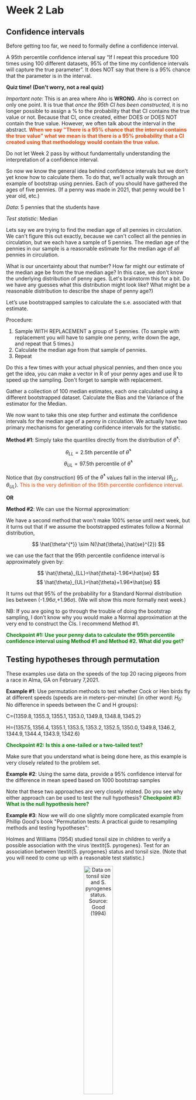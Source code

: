 Week 2 Lab
=============

Confidence intervals
-----------------------

Before getting too far, we need to formally define a confidence interval. 

A 95th percentile confidence interval say “If I repeat this procedure 100 times using 100 different datasets, 95% of the time my confidence intervals will capture the true parameter”. It does NOT say that there is a 95% chance that the parameter is in the interval.

**Quiz time! (Don't worry, not a real quiz)**

*Important note*: This is an area where Aho is **WRONG**. Aho is correct on only one point. It is true that *once the 95th CI has been constructed*, it is no longer possible to assign a $\%$ to the probability that that CI contains the true value or not. Because that CI, once created, either DOES or DOES NOT contain the true value. However, we often talk about the interval in the abstract. **<span style="color: orangered;">When we say "There is a 95$\%$ chance that the interval contains the true value" what we mean is that there is a 95$\%$ probability that a CI created using that methodology would contain the true value.</span>**

Do not let Week 2 pass by without fundamentally understanding the interpretation of a confidence interval. 

So now we know the general idea behind confidence intervals but we don't yet know how to calculate them. To do that, we'll actually walk through an example of bootstrap using pennies. Each of you should have gathered the ages of five pennies. (If a penny was made in 2021, that penny would be 1 year old, etc.)

*Data*: 5 pennies that the students have

*Test statistic*: Median

Lets say we are trying to find the median age of all pennies in circulation. We can't figure this out exactly, because we can't collect all the pennies in circulation, but we each have a sample of 5 pennies. The median age of the pennies in our sample is a reasonable estimate for the median age of all pennies in circulation. 

What is our uncertainty about that number? How far might our estimate of the median age be from the true median age? In this case, we don't know the underlying distribution of penny ages. (Let's brainstorm this for a bit. Do we have any guesses what this distribution might look like? What might be a reasonable distribution to describe the shape of penny age?) 

Let’s use bootstrapped samples to calculate the s.e. associated with that estimate.

Procedure: 
1. Sample WITH REPLACEMENT a group of 5 pennies. (To sample with replacement you will have to sample one penny, write down the age, and repeat that 5 times.)
2. Calculate the median age from that sample of pennies.
3. Repeat

Do this a few times with your actual physical pennies, and then once you get the idea, you can make a vector in R of your penny ages and use R to speed up the sampling. Don't forget to sample with replacement.

Gather a collection of 100 median estimates, each one calculated using a different bootstrapped dataset. Calculate the Bias and the Variance of the estimator for the Median.

We now want to take this one step further and estimate the confidence intervals for the median age of a penny in circulation. We actually have two primary mechanisms for generating confidence intervals for the statistic.

**Method #1**: Simply take the quantiles directly from the distribution of $\hat{\theta}^{*}$:

$$
\theta_{LL} = \mbox{2.5th percentile of } \hat{\theta}^{*}
$$
$$
\theta_{UL} = \mbox{97.5th percentile of } \hat{\theta}^{*}
$$

Notice that (by construction) 95$%$ of the $\hat{\theta}^{*}$ values fall in the interval $(\theta_{LL},\theta_{UL})$. <span style="color: orangered;">This is the very definition of the 95th percentile confidence interval.</span>

**OR** 

**Method #2**: We can use the Normal approximation:

We have a second method that won't make 100\% sense until next week, but it turns out that if we assume the bootstrapped estimates follow a Normal distribution, 

$$
\hat{\theta^{*}} \sim N(\hat{\theta},\hat{se}^{2})
$$

we can use the fact that the 95th percentile confidence interval is approximately given by:

$$
\hat{\theta}_{LL}=\hat{\theta}-1.96*\hat{se}
$$
$$
\hat{\theta}_{UL}=\hat{\theta}+1.96*\hat{se}
$$

It turns out that 95$\%$ of the probability for a Standard Normal distribution lies between (-1.96$\sigma$,+1.96$\sigma$). (We will show this more formally next week.) 

NB: If you are going to go through the trouble of doing the bootstrap sampling, I don’t know why you would make a Normal approximation at the very end to construct the CIs. I recommend Method #1.

**<span style="color: green;">Checkpoint #1: Use your penny data to calculate the 95th percentile confidence interval using Method #1 and Method #2. What did you get?</span>**

Testing hypotheses through permutation
------------------------------------

These examples use data on the speeds of the top 20 racing pigeons from a race in Alma, GA on February 7,2021. 

**Example #1**: Use permutation methods to test whether Cock or Hen birds fly at different speeds (speeds are in meters-per-minute) (in other word: $H_{0}$: No difference in speeds between the C and H groups):

C=$\{1359.8,1355.3,1355.1,1353.0,1349.8,1348.8,1345.2\}$

H=$\{1357.5,1356.4,1355.1,1353.5,1353.2,1352.5,1350.0,1349.8,1346.2,1344.9,1344.4,1343.9,1342.6\}$

**<span style="color: green;">Checkpoint #2: Is this a one-tailed or a two-tailed test?</span>**

Make sure that you understand what is being done here, as this example is very closely related to the problem set.


**Example #2**: Using the same data, provide a 95% confidence interval for the difference in mean speed based on 1000 bootstrap samples

Note that these two approaches are very closely related. Do you see why either approach can be used to test the null hypothesis? **<span style="color: green;">Checkpoint #3: What is the null hypothesis here?</span>**

**Example #3**: Now we will do one slightly more complicated example from Phillip Good's book "Permutation tests: A practical guide to resampling methods and testing hypotheses":

Holmes and Williams (1954) studied tonsil size in children to verify a possible association with the virus \textit{S. pyrogenes}. Test for an association between \textit{S. pyrogenes} status and tonsil size. (Note that you will need to come up with a reasonable test statistic.)

<div class="figure" style="text-align: center">
<img src="Table2categories.png" alt="Data on tonsil size and S. pyrogenes status. Source: Good (1994)" width="40%" />
<p class="caption">(\#fig:unnamed-chunk-1)Data on tonsil size and S. pyrogenes status. Source: Good (1994)</p>
</div>

Now lets consider the full dataset, where tonsil size is divided into three categories. How would we do the test now? **<span style="color: green;">Checkpoint #4: What is the new test statistic? (There are many options.)</span>** What 'labels' do you permute?

<div class="figure" style="text-align: center">
<img src="Table3categories.png" alt="Fill dataset on tonsil size and S. pyrogenes status. Source: Good (1994)" width="50%" />
<p class="caption">(\#fig:unnamed-chunk-2)Fill dataset on tonsil size and S. pyrogenes status. Source: Good (1994)</p>
</div>

Basics of bootstrap and jackknife
------------------------------------

To get started with bootstrap and jackknife techniques, we start by working through a very simple example. First we simulate some data


```r
x<-seq(0,9,by=1)
```

This will constutute our "data". Let's print the result of sampling with replacement to get a sense for it...


```r
table(sample(x,size=length(x),replace=T))
```

```
## 
## 0 1 2 3 4 5 8 9 
## 1 1 1 1 3 1 1 1
```

Now we will write a little script to take bootstrap samples and calculate the means of each of these bootstrap samples


```r
xmeans<-vector(length=1000)
for (i in 1:1000)
  {
  xmeans[i]<-mean(sample(x,replace=T))
  }
```

The actual number of bootstrapped samples is arbitrary *at this point* but there are ways of characterizing the precision of the bootstrap (jackknife-after-bootstrap) which might inform the number of bootstrap samples needed. *In practice*, people tend to pick some arbitrary but large number of bootstrap samples because computers are so fast that it is often easy to draw far more samples than are actually needed. When calculation of the statistic is slow (as might be the case if you are using the samples to construct a phylogeny, for example), then you would need to be more concerned with the number of bootstrap samples. 

First, lets just look at a histogram of the bootstrapped means and plot the actual sample mean on the histogram for comparison



```r
hist(xmeans,breaks=30,col="pink")
abline(v=mean(x),lwd=2)
```

<img src="Week-2-lab_files/figure-html/unnamed-chunk-6-1.png" width="672" />

Calculating bias and standard error
-----------------------------------

From these we can calculate the bias and standard deviation for the mean (which is the "statistic"):

$$
\widehat{Bias_{boot}} = \left(\frac{1}{k}\sum^{k}_{i=1}\theta^{*}_{i}\right)-\hat{\theta}
$$


```r
bias.boot<-mean(xmeans)-mean(x)
bias.boot
```

```
## [1] -0.0314
```

```r
hist(xmeans,breaks=30,col="pink")
abline(v=mean(x),lwd=5,col="black")
abline(v=mean(xmeans),lwd=2,col="yellow")
```

<img src="Week-2-lab_files/figure-html/unnamed-chunk-7-1.png" width="672" />

$$
\widehat{s.e._{boot}} = \sqrt{\frac{1}{k-1}\sum^{k}_{i=1}(\theta^{*}_{i}-\bar{\theta^{*}})^{2}}
$$


```r
se.boot<-sd(xmeans)
```

We can find the confidence intervals in two ways:

Method #1: Assume the bootstrap statistics are normally distributed


```r
LL.boot<-mean(xmeans)-1.96*se.boot #where did 1.96 come from?
UL.boot<-mean(xmeans)+1.96*se.boot
LL.boot
```

```
## [1] 2.660374
```

```r
UL.boot
```

```
## [1] 6.276826
```

Method #2: Simply take the quantiles of the bootstrap statistics


```r
quantile(xmeans,c(0.025,0.975))
```

```
##   2.5%  97.5% 
## 2.7000 6.3025
```

Let's compare this to what we would have gotten if we had used normal distribution theory. First we have to calculate the standard error:


```r
se.normal<-sqrt(var(x)/length(x))
LL.normal<-mean(x)-qt(0.975,length(x)-1)*se.normal
UL.normal<-mean(x)+qt(0.975,length(x)-1)*se.normal
LL.normal
```

```
## [1] 2.334149
```

```r
UL.normal
```

```
## [1] 6.665851
```

In this case, the confidence intervals we got from the normal distribution theory are too wide.

**<span style="color: green;">Checkpoint #6: Does it make sense why the normal distribution theory intervals are too wide?</span>** Because the original were were uniformly distributed, the data has higher variance than would be expected and therefore the standard error is higher than would be expected.

There are two packages that provide functions for bootstrapping, 'boot' and 'boostrap'. We will start by using the 'bootstrap' package, which was originally designed for Efron and Tibshirani's monograph on the bootstrap. 

To test the main functionality of the 'bootstrap' package, we will use the data we already have. The 'bootstrap' function requires the input of a user-defined function to calculate the statistic of interest. Here I will write a function that calculates the mean of the input values.


```r
library(bootstrap)
theta<-function(x)
  {
    mean(x)
  }
results<-bootstrap(x=x,nboot=1000,theta=theta)
results
```

```
## $thetastar
##    [1] 3.9 3.9 4.3 4.1 2.8 5.8 4.1 3.5 5.1 4.1 5.2 4.6 3.5 3.6 5.5 4.7 3.1 4.9
##   [19] 4.7 3.8 3.7 3.9 3.1 5.3 4.3 3.7 3.7 3.9 4.2 4.6 5.5 4.1 2.5 5.4 4.9 6.3
##   [37] 3.4 4.5 3.8 4.0 4.6 5.0 4.1 3.1 3.1 3.5 4.6 3.5 4.9 3.6 4.2 3.3 5.3 6.0
##   [55] 4.7 5.8 4.9 4.3 4.7 4.0 3.7 3.1 3.8 4.5 4.3 5.1 5.1 5.8 2.6 4.5 4.4 5.5
##   [73] 4.0 5.0 5.0 4.8 5.7 5.2 3.9 3.1 6.1 4.8 5.4 4.5 4.2 2.7 4.0 6.0 5.4 4.7
##   [91] 4.2 4.2 7.6 4.2 3.3 3.8 5.6 4.4 5.1 3.7 3.4 5.3 2.6 5.8 4.4 2.9 4.7 5.2
##  [109] 4.7 4.0 3.1 4.7 2.6 4.2 4.1 4.6 4.5 4.1 4.3 5.6 4.3 3.9 4.1 4.6 5.5 4.2
##  [127] 4.2 5.3 5.4 4.0 5.5 6.3 3.9 3.8 5.1 2.7 4.1 5.3 4.5 3.5 4.9 3.3 5.2 4.7
##  [145] 3.9 4.0 6.2 2.7 4.1 4.3 2.9 6.6 4.0 3.7 3.9 5.4 4.5 5.4 5.1 4.5 4.2 4.7
##  [163] 3.3 5.0 3.7 5.1 6.1 5.2 4.9 6.3 4.9 4.2 4.6 4.1 3.5 5.7 3.7 3.7 7.0 4.8
##  [181] 6.1 5.2 2.0 4.4 4.1 4.6 3.1 5.6 5.5 4.8 4.2 3.1 2.5 4.7 4.5 3.2 4.5 3.6
##  [199] 4.3 3.9 3.7 4.4 5.1 4.0 4.9 4.6 4.3 3.5 4.8 4.2 3.4 3.6 5.4 4.7 4.2 4.0
##  [217] 4.7 7.0 3.1 5.4 4.0 4.6 5.4 4.4 5.2 4.0 5.0 5.5 5.0 3.5 5.4 3.9 1.8 5.3
##  [235] 4.3 4.4 5.2 4.8 5.5 5.8 4.2 4.2 4.6 7.6 4.9 5.9 4.3 5.3 5.4 5.8 3.2 6.1
##  [253] 4.3 3.2 3.6 4.3 4.6 4.0 5.0 5.8 5.1 3.8 4.9 5.4 3.6 3.4 2.5 5.1 4.2 4.6
##  [271] 5.1 4.5 3.8 2.7 4.2 4.8 4.3 3.0 2.1 3.4 4.9 3.7 4.8 3.2 4.1 4.9 3.9 4.3
##  [289] 5.3 5.5 4.9 4.8 6.0 4.7 3.4 6.6 4.9 4.3 5.0 4.0 4.1 5.5 5.0 5.3 3.9 5.0
##  [307] 3.0 3.6 4.7 4.9 3.3 2.9 2.9 4.6 4.2 4.2 6.1 6.1 4.0 5.1 4.3 5.5 4.4 5.7
##  [325] 4.4 5.1 4.7 4.7 2.8 3.3 4.3 3.3 4.2 3.8 5.3 5.5 2.9 3.1 4.2 3.5 4.3 5.2
##  [343] 2.7 2.0 5.5 3.7 4.6 5.3 4.8 3.2 4.8 5.0 3.5 5.2 4.0 5.2 4.5 3.9 3.8 4.5
##  [361] 4.6 3.3 5.6 4.2 4.2 4.6 3.2 2.9 4.9 6.4 4.6 5.3 5.1 4.8 3.6 2.8 5.2 5.0
##  [379] 6.2 2.8 7.1 4.2 3.7 4.7 3.8 4.2 5.1 6.2 3.3 4.7 4.5 4.9 4.2 3.8 5.6 5.7
##  [397] 3.2 3.6 3.6 4.4 3.8 4.6 3.3 3.2 4.9 4.8 5.6 3.7 4.6 5.9 3.7 4.5 3.9 3.2
##  [415] 3.8 5.5 5.5 3.7 4.0 4.0 3.8 4.7 3.9 4.4 2.9 4.2 5.1 4.1 3.4 4.9 4.5 5.3
##  [433] 3.7 5.7 3.9 4.2 4.3 3.3 4.6 3.7 4.0 3.9 4.3 4.3 5.9 3.8 4.8 5.2 3.7 3.9
##  [451] 3.0 5.0 4.0 4.3 6.0 4.6 4.4 3.8 3.9 5.6 3.5 4.8 5.0 3.9 6.4 2.2 2.8 4.4
##  [469] 3.1 3.3 5.0 5.5 4.2 2.6 3.5 3.1 5.7 4.6 3.8 6.2 4.3 3.4 4.6 4.4 3.3 4.9
##  [487] 3.6 4.6 2.9 5.1 4.8 3.2 5.2 2.9 4.2 3.6 4.7 4.4 3.7 4.8 4.1 6.5 3.9 5.6
##  [505] 3.6 4.1 4.8 5.2 6.4 4.8 4.8 5.5 3.5 4.7 4.5 4.5 4.9 3.0 3.5 4.2 4.0 5.1
##  [523] 4.5 3.9 4.5 4.8 5.9 2.5 4.8 4.2 5.9 6.1 4.0 5.9 5.0 5.0 4.1 4.9 5.8 5.7
##  [541] 4.7 4.3 5.5 5.0 6.2 4.2 6.9 4.0 4.9 6.0 4.5 3.0 4.4 4.8 4.4 4.2 4.0 4.6
##  [559] 5.0 5.1 5.6 4.4 3.3 4.0 3.6 5.9 6.4 5.7 4.0 5.7 4.8 4.8 4.9 3.9 4.0 4.9
##  [577] 2.4 3.8 4.6 5.5 4.8 5.0 5.0 2.9 3.8 3.6 4.1 5.5 3.3 5.7 4.0 4.9 4.1 5.0
##  [595] 3.4 4.6 4.5 3.4 3.7 4.0 5.6 5.2 4.4 4.7 4.2 4.5 4.8 4.8 3.9 3.2 6.1 4.6
##  [613] 3.9 5.8 4.9 5.2 3.9 3.1 3.8 5.8 4.8 3.8 5.5 5.7 5.2 4.6 4.9 4.3 4.6 5.3
##  [631] 2.9 4.0 5.0 3.9 3.6 5.1 4.4 4.8 4.1 4.1 5.4 3.6 3.4 2.9 5.5 5.3 3.9 2.6
##  [649] 6.0 6.2 3.0 4.6 4.1 5.6 3.4 3.8 4.3 3.8 4.4 4.8 5.2 4.6 3.3 5.2 5.5 4.8
##  [667] 4.4 4.1 5.3 5.7 5.5 4.1 4.3 4.3 4.7 3.8 4.5 4.0 4.0 4.3 3.5 3.2 3.2 6.0
##  [685] 5.3 4.6 4.1 5.2 6.1 5.1 5.2 4.5 4.2 4.2 3.6 3.2 4.0 3.1 3.3 4.3 4.3 5.6
##  [703] 5.9 5.0 4.2 4.3 5.4 4.7 3.8 5.2 3.8 6.4 3.0 4.3 3.7 4.7 7.3 3.8 3.9 4.7
##  [721] 4.4 5.2 5.3 5.4 3.8 4.0 3.1 4.5 3.4 4.0 3.2 3.6 3.7 4.7 4.4 4.9 2.8 5.0
##  [739] 4.8 4.6 3.7 5.3 4.9 3.3 5.4 4.7 5.3 4.5 4.0 5.7 3.5 5.1 6.7 4.1 4.9 4.2
##  [757] 4.0 5.1 3.9 5.7 4.2 5.4 4.2 4.8 3.2 6.5 3.3 5.4 3.4 4.5 4.4 3.8 4.1 3.1
##  [775] 4.5 3.3 3.3 5.0 5.1 4.8 4.3 4.8 5.2 5.2 4.6 4.2 4.4 4.8 5.3 3.1 6.8 4.9
##  [793] 4.6 3.5 4.4 5.9 4.5 4.8 4.8 3.4 4.4 4.3 5.1 5.7 6.1 4.2 2.7 3.3 3.9 4.6
##  [811] 4.0 3.9 3.0 5.4 5.8 3.6 5.2 4.4 5.1 5.3 5.2 4.7 4.4 4.2 4.7 4.3 5.0 3.5
##  [829] 3.6 2.7 5.0 5.4 5.3 3.3 4.8 3.6 6.2 4.5 3.9 4.4 3.9 3.2 3.8 3.0 6.4 5.1
##  [847] 4.0 3.4 5.5 5.8 4.4 4.2 4.7 3.7 4.3 4.3 4.3 4.5 3.7 6.6 4.9 2.8 3.5 5.9
##  [865] 5.2 4.4 3.4 3.9 4.0 3.9 2.3 4.1 5.3 3.1 4.9 3.8 4.7 5.6 4.3 5.4 4.2 3.8
##  [883] 4.2 4.5 4.1 4.8 4.3 5.7 3.4 4.8 4.1 3.9 5.9 4.3 6.0 4.1 1.5 3.3 5.1 4.4
##  [901] 4.9 4.7 4.5 4.5 4.1 3.7 4.7 5.0 5.6 3.2 4.2 5.0 4.5 3.8 3.2 3.8 3.8 6.7
##  [919] 5.6 3.7 4.6 4.2 3.5 3.6 5.6 5.7 3.4 4.2 4.4 5.2 4.8 5.5 4.2 4.3 3.9 4.4
##  [937] 2.9 4.5 5.3 2.2 4.7 3.9 4.0 4.7 5.2 6.0 5.4 4.3 5.2 5.3 4.3 4.5 3.9 3.9
##  [955] 4.7 4.9 2.6 2.9 4.0 4.8 6.4 6.1 5.6 6.0 3.9 4.3 4.2 5.3 4.4 5.1 4.9 4.1
##  [973] 5.2 4.7 5.5 3.0 5.0 3.7 4.1 6.5 4.5 5.4 4.0 5.6 5.6 4.0 3.2 4.6 5.1 3.2
##  [991] 4.6 4.2 4.1 4.2 4.0 6.5 5.2 3.2 3.1 2.7
## 
## $func.thetastar
## NULL
## 
## $jack.boot.val
## NULL
## 
## $jack.boot.se
## NULL
## 
## $call
## bootstrap(x = x, nboot = 1000, theta = theta)
```

```r
quantile(results$thetastar,c(0.025,0.975))
```

```
##  2.5% 97.5% 
##   2.7   6.3
```

Notice that we get exactly what we got last time. This illustrates an important point, which is that the bootstrap functions are often no easier to use than something you could write yourself.

You can also define a function of the bootstrapped statistics (we have been calling this theta) to pull out immediately any summary statistics you are interested in from the bootstrapped thetas.

Here I will write a function that calculates the bias of my estimate of the mean (which is 4.5 [i.e. the mean of the number 0,1,2,3,4,5,6,7,8,9])


```r
bias<-function(x)
  {
  mean(x)-4.5
  }
results<-bootstrap(x=x,nboot=1000,theta=theta,func=bias)
results
```

```
## $thetastar
##    [1] 3.6 4.8 3.9 3.9 3.2 5.5 4.9 4.2 3.3 3.5 5.4 4.0 5.0 4.7 3.9 4.9 4.5 6.7
##   [19] 5.6 3.2 5.8 6.5 3.4 5.4 4.9 4.5 4.6 4.3 5.7 2.8 3.4 4.5 5.4 4.0 4.5 4.9
##   [37] 3.1 3.6 5.1 3.2 4.2 4.1 5.0 4.0 3.9 5.2 4.2 4.3 3.9 4.4 4.2 6.4 3.4 5.3
##   [55] 4.6 3.1 3.4 4.8 5.3 4.0 3.5 4.6 4.7 5.7 4.5 4.4 2.7 5.0 4.7 4.9 5.2 4.6
##   [73] 5.7 4.0 5.0 3.6 5.8 3.9 4.9 5.9 6.2 4.8 4.7 5.1 5.1 5.7 4.3 4.0 5.2 3.9
##   [91] 6.2 5.1 3.8 3.2 3.5 4.3 4.7 6.5 3.6 3.9 4.8 4.3 4.4 5.9 4.1 5.2 4.5 4.7
##  [109] 3.9 3.2 4.8 5.4 3.6 5.1 4.1 3.3 3.7 5.8 4.5 4.4 5.9 4.6 4.2 4.1 3.1 5.0
##  [127] 4.4 3.5 5.4 3.7 4.5 3.9 4.7 6.2 4.5 4.3 5.4 4.6 3.9 4.6 3.6 2.6 5.5 5.6
##  [145] 5.3 3.6 4.2 6.6 4.1 5.0 4.2 3.4 2.3 3.9 3.9 4.0 4.2 4.0 5.4 5.0 2.9 4.5
##  [163] 3.5 5.9 3.7 5.5 5.1 5.5 5.9 4.5 4.6 5.1 5.0 4.2 5.0 4.3 4.1 4.4 5.4 5.6
##  [181] 5.9 4.8 6.4 4.8 6.7 4.2 3.9 6.2 5.1 4.4 3.6 3.4 3.1 3.9 4.4 5.2 5.4 3.8
##  [199] 5.7 3.8 5.1 4.8 3.9 3.5 3.5 4.5 4.3 4.8 5.8 3.4 3.9 3.2 5.8 2.5 5.3 4.4
##  [217] 4.8 5.5 5.2 4.6 4.9 4.7 4.5 4.5 4.5 5.6 3.9 5.5 3.0 3.3 4.1 4.6 6.2 4.8
##  [235] 4.5 5.1 4.8 3.7 3.7 3.7 4.3 4.7 4.5 4.0 3.6 5.1 4.7 6.5 3.4 3.6 4.3 3.5
##  [253] 5.2 2.7 4.2 4.7 5.9 3.9 5.6 5.2 3.8 3.9 3.5 4.7 4.2 4.4 4.7 4.7 3.0 5.5
##  [271] 4.7 3.6 3.7 6.4 6.1 3.4 3.4 3.0 4.0 3.8 3.3 4.4 4.2 4.3 5.7 4.7 4.6 4.0
##  [289] 5.3 5.4 4.6 4.7 5.9 5.4 4.4 4.1 3.6 4.7 3.0 4.8 4.1 3.3 7.3 5.1 3.4 4.8
##  [307] 5.1 3.6 2.8 4.2 3.8 3.7 5.4 4.0 4.9 5.3 3.4 3.9 4.4 3.7 4.3 5.2 4.8 4.6
##  [325] 4.7 4.9 3.9 4.5 5.7 3.9 3.6 4.6 5.6 5.1 4.9 3.6 3.8 4.2 6.3 4.2 5.9 5.3
##  [343] 4.3 3.6 2.9 3.7 3.2 5.2 4.3 4.8 5.0 4.2 5.1 4.0 4.9 5.2 5.4 4.2 3.3 4.1
##  [361] 3.9 5.1 5.6 6.1 3.3 4.2 5.5 4.8 4.8 4.5 5.1 4.2 4.3 3.7 3.7 5.6 4.6 5.4
##  [379] 5.5 4.9 4.3 3.9 3.2 5.2 5.1 3.8 6.0 5.1 4.9 4.9 3.5 4.9 4.5 2.2 4.7 3.2
##  [397] 4.2 5.3 5.1 5.0 3.6 4.2 4.4 5.4 5.7 4.5 5.6 4.5 4.4 4.6 6.4 6.0 4.0 5.1
##  [415] 4.9 4.1 4.5 4.5 4.9 4.3 4.4 5.8 3.4 2.5 4.6 4.5 6.5 4.4 5.1 3.3 4.3 4.6
##  [433] 4.5 4.4 5.9 4.4 3.6 3.0 4.4 5.2 3.6 4.4 3.6 5.5 2.1 3.2 3.4 3.4 5.2 5.2
##  [451] 3.9 4.8 3.3 5.7 4.5 4.1 5.6 3.6 4.7 4.5 4.2 3.5 5.1 5.0 3.8 5.5 4.6 5.8
##  [469] 5.9 4.1 4.4 5.1 4.8 4.1 4.4 4.4 3.7 3.5 5.0 3.5 4.9 5.7 4.4 3.8 3.8 4.9
##  [487] 4.6 3.8 4.2 6.0 2.6 4.6 4.6 5.6 4.3 3.1 3.3 4.6 2.6 4.7 3.6 3.0 3.6 4.5
##  [505] 3.8 2.9 4.8 3.9 5.9 4.9 4.2 4.9 3.9 5.6 4.5 3.6 4.2 3.6 4.6 2.7 5.5 3.9
##  [523] 4.7 4.3 2.9 2.8 5.0 5.7 4.1 5.1 3.9 3.4 5.1 4.3 3.8 3.6 3.6 5.6 6.1 2.8
##  [541] 6.2 4.9 5.9 4.6 3.1 5.8 4.4 3.7 5.1 3.6 4.9 3.4 2.2 6.0 5.6 5.9 5.6 5.0
##  [559] 4.5 4.2 5.1 5.6 4.9 4.9 5.1 3.3 3.2 3.2 4.2 5.2 3.5 4.5 5.3 5.6 3.1 3.3
##  [577] 5.4 5.9 5.2 5.6 4.8 5.4 4.7 5.7 6.2 4.3 4.9 5.0 4.5 4.7 4.4 3.3 4.4 3.8
##  [595] 5.0 5.4 5.4 4.9 4.3 3.5 5.2 3.7 4.8 5.0 4.0 4.1 5.1 4.2 4.8 3.8 4.2 3.5
##  [613] 3.8 4.5 4.0 4.6 6.9 4.7 3.3 3.9 5.3 3.6 5.4 3.8 3.7 3.8 3.1 4.7 4.9 5.6
##  [631] 2.6 5.4 3.8 5.3 4.9 4.7 5.2 5.9 6.4 4.3 4.3 2.2 4.5 4.9 4.7 5.7 3.9 5.0
##  [649] 4.8 6.0 4.8 5.3 4.3 3.4 4.4 3.1 4.6 2.4 4.9 5.2 4.6 5.9 3.7 4.6 3.7 3.6
##  [667] 3.9 5.1 2.4 4.9 4.2 4.6 6.8 4.0 4.5 3.4 4.8 4.3 6.1 2.9 5.0 4.1 4.1 4.6
##  [685] 4.8 4.6 2.6 4.0 5.0 4.3 4.6 4.1 6.0 4.1 5.5 3.6 5.2 4.1 4.1 4.2 2.8 3.5
##  [703] 4.2 4.4 2.9 4.4 5.1 4.7 5.0 4.6 3.7 4.2 3.4 4.1 3.2 5.0 3.7 4.5 3.9 5.5
##  [721] 5.0 4.4 4.5 3.0 4.0 5.2 3.8 3.2 3.8 4.2 3.7 2.7 4.1 4.9 4.8 3.8 5.3 5.5
##  [739] 4.9 5.1 3.7 5.0 3.2 4.4 4.2 3.4 4.4 5.9 3.6 5.0 5.0 4.4 4.4 4.3 5.1 4.8
##  [757] 4.9 5.2 5.0 4.0 5.1 4.4 4.5 2.7 5.9 3.9 4.7 5.1 4.2 5.1 4.7 4.2 4.1 4.4
##  [775] 4.8 4.4 5.0 4.2 5.1 3.9 5.2 6.1 3.8 4.2 5.7 4.8 3.1 6.3 3.0 4.8 5.4 5.0
##  [793] 5.3 5.2 4.6 4.0 3.3 5.0 4.2 5.6 5.6 4.5 3.0 5.2 4.7 4.8 3.1 4.4 4.4 6.0
##  [811] 5.5 4.5 4.3 3.7 4.1 4.9 4.8 5.3 4.8 4.6 4.5 4.4 2.3 4.2 4.5 5.8 6.7 3.9
##  [829] 5.0 5.3 5.1 5.8 5.0 5.1 6.2 6.3 5.0 5.6 4.4 4.5 3.7 3.4 3.5 6.5 4.6 5.1
##  [847] 5.3 4.8 4.3 5.2 5.8 3.1 5.0 6.6 4.4 4.9 5.2 2.9 6.1 4.8 4.1 5.0 3.5 4.8
##  [865] 4.4 3.1 3.7 3.8 3.5 4.7 5.5 6.0 4.4 4.3 4.3 4.9 4.7 4.9 4.0 4.3 5.0 3.5
##  [883] 5.1 4.1 3.7 4.7 2.7 3.6 3.9 3.7 5.6 4.2 4.6 5.3 5.3 5.0 5.8 4.4 4.7 5.5
##  [901] 5.2 4.4 4.2 5.5 5.0 5.2 5.2 5.1 3.9 4.6 5.9 5.3 5.2 6.1 2.6 5.2 4.4 5.0
##  [919] 5.0 4.0 4.5 4.1 4.9 3.4 2.1 3.9 5.1 4.9 4.2 4.9 3.9 5.2 4.3 6.4 4.0 4.2
##  [937] 4.9 5.2 5.0 4.6 4.7 4.3 4.8 3.2 5.3 4.2 5.4 4.2 4.3 5.4 3.9 4.1 4.2 3.4
##  [955] 4.3 6.2 5.0 5.8 6.0 4.0 5.3 4.3 4.7 3.5 5.4 4.5 6.2 4.9 3.3 4.0 3.9 4.9
##  [973] 4.8 3.3 4.5 4.9 4.7 2.7 3.4 2.1 4.1 5.3 3.5 3.9 3.9 3.6 1.9 3.2 4.3 4.6
##  [991] 4.9 4.3 3.9 5.6 3.8 6.3 4.7 5.7 4.9 6.1
## 
## $func.thetastar
## [1] 0.0067
## 
## $jack.boot.val
##  [1]  0.48534483  0.32922636  0.23501484  0.12005208  0.06184971 -0.03854447
##  [7] -0.09093750 -0.28225352 -0.39371429 -0.43738872
## 
## $jack.boot.se
## [1] 0.8762613
## 
## $call
## bootstrap(x = x, nboot = 1000, theta = theta, func = bias)
```

Compare this to 'bias.boot' (our result from above). Why might it not be the same? Try running the same section of code several times. See how the value of the bias ($func.thetastar) jumps around? We should not be surprised by this because we can look at the jackknife-after-bootstrap estimate of the standard error of the function (in this case, that function is the bias) and we can see that it is not so small that we wouldn't expect some variation in these values.

Remember, everything we have discussed today are estimates. The statistic as applied to your data will change with new data, as will the standard error, the confidence intervals - everything! All of these values have sampling distributions and are subject to change if you repeated the procedure with new data.

Note that we can calculate any function of $\theta^{*}$. A simple example would be the 72nd percentile:


```r
perc72<-function(x)
  {
  quantile(x,probs=c(0.72))
  }
results<-bootstrap(x=x,nboot=1000,theta=theta,func=perc72)
results
```

```
## $thetastar
##    [1] 4.1 4.7 4.1 3.8 2.6 4.9 5.8 5.2 4.5 4.4 4.1 4.7 3.8 3.5 5.8 3.6 3.2 5.5
##   [19] 4.6 4.8 5.5 6.4 5.2 3.9 4.5 3.2 6.0 5.1 3.7 5.5 5.7 4.0 3.9 4.6 4.1 3.4
##   [37] 6.4 4.6 3.3 2.8 2.3 4.8 5.1 3.1 3.8 3.7 4.2 5.0 4.3 3.5 4.6 2.9 3.6 4.6
##   [55] 2.8 4.3 3.7 4.9 5.6 4.8 3.9 4.4 4.1 4.2 5.9 3.6 5.3 4.3 4.2 5.0 5.1 5.3
##   [73] 3.7 4.6 4.2 6.4 5.2 5.4 4.4 4.0 4.6 4.5 6.3 4.3 4.3 5.1 4.1 5.2 5.2 5.0
##   [91] 5.4 5.4 4.1 4.8 1.9 4.0 4.4 3.7 6.6 2.2 3.8 4.7 3.8 6.4 6.8 5.3 2.8 3.3
##  [109] 3.4 3.0 4.6 3.4 4.9 3.7 3.2 4.2 3.7 4.0 2.9 5.1 3.8 4.0 3.0 4.3 6.0 5.3
##  [127] 4.0 4.4 6.4 2.8 4.7 5.6 4.4 5.8 3.3 5.9 4.4 3.8 5.2 3.3 3.8 3.9 3.5 4.3
##  [145] 5.3 4.6 3.5 2.9 4.7 5.8 3.5 5.0 4.8 3.6 5.0 4.3 5.2 6.2 5.4 4.8 4.6 5.1
##  [163] 3.8 4.2 3.4 5.0 5.0 3.7 6.6 3.2 4.0 4.7 2.8 5.3 3.1 3.7 3.1 4.5 6.0 3.7
##  [181] 4.9 4.3 5.2 3.3 4.6 5.0 4.9 4.9 4.0 4.8 4.5 4.1 4.2 4.2 4.2 2.8 5.4 3.8
##  [199] 3.8 3.6 4.5 5.1 3.5 4.3 4.0 3.6 6.2 4.7 5.0 5.1 5.3 3.6 2.8 5.1 5.0 3.0
##  [217] 5.9 2.9 3.9 5.4 2.3 4.7 4.6 4.5 4.1 4.0 4.4 4.5 3.6 4.3 4.9 3.9 4.2 5.4
##  [235] 5.4 3.9 5.7 3.2 5.1 5.8 4.3 4.7 5.1 5.0 4.1 3.8 4.5 4.8 4.6 5.8 3.7 5.2
##  [253] 4.4 4.9 4.9 3.3 6.3 6.7 4.9 5.2 5.0 4.1 4.6 4.6 4.1 4.3 4.2 6.0 4.2 4.6
##  [271] 6.1 2.9 3.0 4.8 4.9 4.7 4.6 4.6 3.3 5.0 5.2 3.5 3.1 4.9 6.0 3.4 5.1 5.0
##  [289] 4.7 6.5 5.5 4.9 4.5 3.6 7.2 3.5 6.5 2.5 4.2 4.3 4.8 5.9 5.4 5.4 4.2 5.0
##  [307] 5.2 4.5 6.2 4.6 4.7 4.6 4.1 4.2 4.3 6.1 4.7 4.4 3.9 4.2 4.4 5.8 4.2 4.8
##  [325] 6.0 5.2 4.5 4.7 3.9 3.8 5.5 4.8 3.6 3.7 5.1 5.1 5.1 5.2 3.3 5.9 4.4 3.9
##  [343] 4.1 3.9 5.1 3.4 5.0 3.4 3.5 5.3 6.4 4.6 3.1 4.7 5.3 3.3 5.2 3.5 4.9 3.0
##  [361] 4.3 4.9 5.3 3.6 4.5 5.9 2.7 6.2 2.8 3.9 5.7 1.6 5.8 4.3 5.1 5.5 5.3 3.7
##  [379] 5.4 4.9 3.4 4.6 4.5 4.2 4.4 4.7 3.4 5.0 4.8 3.2 6.1 3.5 3.4 4.5 5.1 4.7
##  [397] 3.9 4.3 4.6 3.3 4.3 4.2 5.3 5.3 5.4 6.0 5.2 4.5 5.3 4.3 3.8 4.2 3.8 5.0
##  [415] 2.6 5.3 4.8 4.1 4.0 4.3 3.9 4.5 5.5 4.7 4.2 5.0 3.7 4.4 4.9 5.3 4.2 4.2
##  [433] 5.1 3.7 5.0 4.0 3.6 5.6 5.9 6.1 3.1 2.5 4.6 6.1 3.5 4.7 3.8 5.3 5.7 6.2
##  [451] 4.3 1.7 3.3 4.8 4.6 5.4 4.8 3.0 4.2 6.3 3.7 5.6 3.7 5.2 3.9 5.9 5.7 2.6
##  [469] 6.1 3.8 3.5 5.0 2.8 4.6 3.9 5.0 3.3 4.0 5.3 4.2 4.0 3.7 5.0 3.2 4.9 3.8
##  [487] 3.7 5.0 2.8 3.4 4.9 4.2 2.1 4.2 4.0 4.9 5.5 5.2 4.6 5.2 4.9 5.2 5.0 4.6
##  [505] 3.6 3.8 4.5 3.7 5.0 4.0 4.2 3.9 4.3 3.6 5.0 6.7 5.0 4.9 2.4 5.2 3.5 3.0
##  [523] 5.3 5.3 4.4 4.8 4.2 4.0 4.2 2.5 4.7 5.5 4.9 3.2 3.2 4.9 4.0 4.8 4.0 5.7
##  [541] 4.1 4.8 3.6 5.6 4.5 4.2 5.5 3.8 7.2 3.9 4.8 3.5 6.1 4.4 4.5 3.5 3.3 4.0
##  [559] 3.6 3.5 4.0 6.2 4.6 4.8 5.4 5.4 5.0 5.5 3.9 4.2 5.0 6.7 5.2 4.4 6.6 3.6
##  [577] 4.1 6.0 4.3 4.8 5.3 3.9 5.2 4.3 3.9 4.5 4.5 3.4 5.2 4.2 5.6 3.8 5.4 5.6
##  [595] 4.6 4.0 5.1 3.9 5.8 4.7 4.4 4.1 3.6 4.8 3.7 4.3 4.2 6.1 5.7 5.0 5.3 4.0
##  [613] 3.4 4.6 3.7 3.8 4.3 3.5 5.3 4.8 3.9 3.3 3.5 3.9 5.4 5.6 3.4 5.2 5.1 5.3
##  [631] 4.3 4.5 5.1 5.2 3.9 4.2 5.3 5.5 3.1 5.5 4.2 4.8 5.2 3.8 4.2 5.1 5.2 4.5
##  [649] 5.6 5.5 5.4 4.8 3.5 4.7 1.8 4.4 4.6 5.6 4.4 4.2 3.9 3.6 5.4 3.6 4.8 3.7
##  [667] 4.8 4.4 2.4 4.0 4.5 3.9 3.6 5.3 3.3 3.4 4.1 2.3 5.2 5.1 3.4 5.2 4.7 5.0
##  [685] 3.7 5.6 4.8 5.7 5.5 5.9 3.8 4.8 2.6 3.9 4.8 2.6 4.8 4.4 4.3 3.5 4.9 4.7
##  [703] 5.7 5.2 4.5 4.5 5.6 5.2 5.1 4.5 3.6 4.9 5.5 4.5 5.7 3.6 4.1 5.6 3.7 4.6
##  [721] 6.2 5.2 3.2 5.7 3.8 4.9 3.9 3.7 6.0 5.1 4.0 3.6 5.5 3.1 5.3 5.7 3.9 5.2
##  [739] 6.4 4.4 5.1 4.5 5.1 5.0 4.4 3.6 3.6 4.5 3.6 4.3 4.6 4.8 3.3 2.8 4.3 4.1
##  [757] 4.6 5.0 4.8 4.7 4.9 4.5 4.1 3.3 4.5 4.7 3.2 4.1 4.7 5.8 5.9 5.3 4.0 3.5
##  [775] 6.6 5.2 4.2 6.4 4.6 4.1 5.4 5.4 6.1 3.5 6.5 3.7 5.1 6.4 4.2 3.4 5.1 5.0
##  [793] 5.7 4.7 4.0 4.3 4.3 4.9 4.8 4.1 2.9 4.3 3.8 4.1 4.7 4.1 4.9 3.0 4.5 5.9
##  [811] 4.4 3.4 5.9 6.2 5.1 5.2 5.6 5.3 6.3 4.1 3.9 5.5 4.2 5.7 3.7 5.2 4.9 5.7
##  [829] 4.0 3.8 4.9 4.0 3.8 4.9 3.6 3.9 4.4 6.0 3.6 6.3 4.6 4.1 3.4 4.5 5.4 5.7
##  [847] 5.4 4.8 4.4 5.8 3.5 4.5 4.8 2.9 5.8 4.7 3.1 4.6 4.9 4.6 4.9 4.3 6.2 5.0
##  [865] 3.9 5.3 3.8 5.2 3.8 4.8 5.4 4.6 5.0 3.1 5.3 5.5 5.8 5.0 6.0 2.0 3.5 5.0
##  [883] 4.5 4.1 4.4 5.6 4.0 5.5 3.7 6.9 5.0 4.2 4.4 2.3 3.6 3.7 3.3 3.8 5.2 4.0
##  [901] 5.3 3.5 5.6 5.3 4.7 4.2 3.3 6.3 4.9 4.2 3.4 5.5 3.8 4.5 3.4 5.3 3.6 4.0
##  [919] 4.7 5.3 3.7 6.2 4.5 5.4 3.7 3.7 4.8 5.0 3.5 4.6 4.3 5.9 3.9 4.8 3.9 5.7
##  [937] 4.6 3.8 4.5 4.1 4.6 3.4 4.5 3.7 3.2 5.4 5.3 4.1 4.3 4.5 3.9 5.1 5.3 4.7
##  [955] 3.8 4.6 5.6 4.5 4.7 5.3 5.1 5.4 2.5 4.4 5.7 3.7 5.1 2.8 6.5 5.6 2.1 4.6
##  [973] 5.1 3.7 3.3 3.5 5.2 4.2 4.3 5.5 5.0 3.3 4.6 4.5 5.3 5.7 3.9 2.4 4.8 5.0
##  [991] 3.1 3.9 2.9 6.0 4.5 4.0 5.4 6.1 4.8 4.9
## 
## $func.thetastar
## 72% 
## 5.1 
## 
## $jack.boot.val
##  [1] 5.500 5.400 5.308 5.200 5.200 4.900 5.000 4.800 4.600 4.500
## 
## $jack.boot.se
## [1] 0.961975
## 
## $call
## bootstrap(x = x, nboot = 1000, theta = theta, func = perc72)
```

On Tuesday we went over an example in which we bootstrapped the correlation coefficient between LSAT scores and GPA. To do that, we sampled pairs of (LSAT,GPA) data with replacement. Here is a little script that would do something like that using (X,Y) data that are independently drawn from the normal distribution


```r
xdata<-matrix(rnorm(30),ncol=2)
```

Everyone's data is going to be different. With such a small sample size, it would be easy to get a positive or negative correlation by random change, but on average across everyone's datasets, there should be zero correlation because the two columns are drawn independently.


```r
n<-15
theta<-function(x,xdata)
  {
  cor(xdata[x,1],xdata[x,2])
  }
results<-bootstrap(x=1:n,nboot=50,theta=theta,xdata=xdata) 
#NB: xdata is passed to the theta function, not needed for bootstrap function itself
```

Notice the parameters that get passed to the 'bootstrap' function are: (1) the indexes which will be sampled with replacement. This is different that the raw data but the end result is the same because both the indices and the raw data get passed to the function 'theta' (2) the number of bootrapped samples (in this case 50) (3) the function to calculate the statistic (4) the raw data.

Lets look at a histogram of the bootstrapped statistics $\theta^{*}$ and draw a vertical line for the statistic as applied to the original data.


```r
hist(results$thetastar,breaks=30,col="pink")
abline(v=cor(xdata[,1],xdata[,2]),lwd=2)
```

<img src="Week-2-lab_files/figure-html/unnamed-chunk-17-1.png" width="672" />

Parametric bootstrap
---------------------

Let's do one quick example of a parametric bootstrap. We haven't introduced distributions yet (except for the Gaussian, or Normal, distribution, which is the most familiar), so lets spend a few minutes exploring the Gamma distribution, just so we have it to work with for testing out parametric bootstrap. All we need to know is that the Gamma distribution is a continuous, non-negative distribution that takes two parameters, which we call "shape" and "rate". Lets plot a few examples just to see what a Gamma distribution looks like. (Note that the Gamma distribution can be parameterized by "shape" and "rate" OR by "shape" and "scale", where "scale" is just 1/"rate". R will allow you to use either (shape,rate) or (shape,scale) as long as you specify which you are providing.

<img src="Week-2-lab_files/figure-html/unnamed-chunk-18-1.png" width="672" />


Let's generate some fairly sparse data from a Gamma distribution


```r
original.data<-rgamma(10,3,5)
```

and calculate the skew of the data using the R function 'skewness' from the 'moments' package. 


```r
library(moments)
theta<-skewness(original.data)
head(theta)
```

```
## [1] 0.04114946
```

What is skew? Skew describes how assymetric a distribution is. A distribution with a positive skew is a distribution that is "slumped over" to the right, with a right tail that is longer than the left tail. Alternatively, a distribution with negative skew has a longer left tail. Here we are just using it for illustration, as a property of a distribution that you may want to estimate using your data.

Lets use 'fitdistr' to fit a gamma distribution to these data. This function is an extremely handy function that takes in your data, the name of the distribution you are fitting, and some starting values (for the estimation optimizer under the hood), and it will return the parameter values (and their standard errors). We will learn in a couple weeks how R is doing this, but for now we will just use it out of the box. (Because we generated the data, we happen to know that the data are gamma distributed. In general we wouldn't know that, and we will see in a second that our assumption about the shape of the data really does make a difference.)


```r
library(MASS)
fit<-fitdistr(original.data,dgamma,list(shape=1,rate=1))
# fit<-fitdistr(original.data,"gamma")
# The second version would also work.
fit
```

```
##      shape       rate   
##    6.656619   10.895447 
##  ( 2.905390) ( 4.939441)
```

Now lets sample with replacement from this new distribution and calculate the skewness at each step:


```r
results<-c()
for (i in 1:1000)
  {
  x.star<-rgamma(length(original.data),shape=fit$estimate[1],rate=fit$estimate[2])
  results<-c(results,skewness(x.star))
  }
head(results)
```

```
## [1]  0.1553965 -0.1666818  0.8353146  1.2848476  0.3346622  0.4606029
```

```r
hist(results,breaks=30,col="pink",ylim=c(0,1),freq=F)
```

<img src="Week-2-lab_files/figure-html/unnamed-chunk-22-1.png" width="672" />

Now we have the bootstrap distribution for skewness (the $\theta^{*}$ s), we can compare that to the equivalent non-parametric bootstrap:


```r
results2<-bootstrap(x=original.data,nboot=1000,theta=skewness)
results2
```

```
## $thetastar
##    [1]  1.248644e-01  9.314880e-01  4.073348e-01  2.378928e-01  8.266331e-02
##    [6] -3.533511e-01  5.051411e-01 -3.571094e-01 -1.913844e-01 -3.294101e-01
##   [11]  2.202674e-01  8.974588e-02  1.414782e+00 -2.155514e-01  4.208976e-02
##   [16] -4.862939e-01  5.955147e-01  9.955894e-01 -1.115795e-01  7.085356e-01
##   [21]  3.205781e-01 -2.078646e-01 -4.814372e-01  2.794813e-02  2.045696e-02
##   [26] -1.905275e-01 -4.293409e-01  1.786431e-01  2.265448e-01  4.103153e-01
##   [31]  2.897949e-01 -7.382220e-02  2.394541e-01 -4.170754e-02 -1.193985e-01
##   [36]  1.824685e-01  5.579152e-01 -3.203382e-01 -1.353472e-01 -1.780656e-01
##   [41]  3.642300e-01  3.861753e-01  3.510501e-01  2.572288e-01  3.591180e-01
##   [46]  1.656825e-01  1.814247e-01  4.424430e-01  3.949627e-01  5.445965e-01
##   [51]  4.922059e-01 -2.742142e-01 -2.941932e-01  8.717411e-03 -2.738183e-01
##   [56] -1.928523e-01 -4.923623e-01 -2.167510e-01  6.256877e-01  3.438848e-01
##   [61]  8.774208e-01  1.175291e-01  1.654373e-01  3.992319e-01  1.709403e-01
##   [66]  4.135156e-01  1.888118e-02  2.459348e-01  1.312449e+00  3.579083e-01
##   [71]  8.250533e-01 -7.638472e-01  1.156150e-01  4.770586e-01  8.514371e-01
##   [76] -1.503285e-01 -2.538610e-01 -7.028305e-01 -3.250747e-01 -6.846366e-01
##   [81]  5.122879e-02 -4.065244e-02 -2.094236e-01  3.893420e-01  8.425690e-01
##   [86]  7.921210e-02 -8.269614e-01  4.121731e-01  1.574053e-01 -5.293748e-01
##   [91] -7.222991e-02 -4.306529e-01  4.635685e-01  3.472950e-01 -1.658945e-01
##   [96] -8.081375e-02 -2.309428e-01  1.581909e-02  1.082174e-01  5.780280e-01
##  [101]  5.038373e-02  4.170105e-02 -5.084781e-01  2.518883e-01  5.585445e-01
##  [106]  5.566665e-01 -1.521346e-02  2.413007e-02  1.452438e-01  1.964994e-01
##  [111]  3.732075e-01  3.145648e-01  2.961068e-02 -8.399738e-01  3.346222e-01
##  [116] -3.267885e-01  6.074581e-01  3.547913e-01 -5.936889e-01  2.040338e-01
##  [121]  1.052222e-01 -9.678901e-02 -4.091247e-01  4.609701e-01 -1.831913e-01
##  [126]  1.580043e-02  5.987812e-03 -2.775563e-01 -3.114722e-02  1.890425e-01
##  [131] -1.759072e-03  1.870425e-01 -3.787889e-01  5.541130e-01  1.162460e-01
##  [136] -6.887075e-01  2.559066e-01  4.763079e-01  3.162122e-02  5.294080e-01
##  [141]  3.166246e-01 -2.220326e-01 -4.521537e-01  3.450133e-01 -3.099922e-02
##  [146]  3.191262e-01 -1.230909e-01  1.140408e-01  4.269207e-01 -3.388864e-02
##  [151]  1.584520e-01 -2.364627e-01  3.495156e-02 -3.177141e-01 -2.106420e-01
##  [156] -2.839368e-01  1.309849e-01  3.088261e-01 -9.782363e-02 -9.718164e-01
##  [161] -4.030697e-01 -2.414182e-01  1.309157e-01 -2.237797e-01  5.263765e-02
##  [166] -1.497970e-01 -3.839083e-01  6.157136e-02  7.726468e-01  1.545159e-01
##  [171]  3.035914e-01 -6.401525e-01  1.086757e+00 -2.374413e-01 -5.022676e-01
##  [176]  9.660528e-02  2.879287e-01  4.264407e-01  8.432167e-01 -1.983929e-01
##  [181]  1.146590e-01  1.184714e-01 -1.843569e-01 -2.727618e-01  6.087651e-01
##  [186] -2.219773e-01  2.746503e-01  6.534690e-01 -2.934281e-01 -1.497970e-01
##  [191] -6.446975e-01 -1.109201e-01  7.141352e-01 -4.421196e-01  4.001989e-01
##  [196] -2.964118e-01  4.321816e-01  2.183214e-01 -3.723561e-01  9.581893e-01
##  [201]  1.010467e-01 -8.799866e-01 -2.971426e-01  1.508439e-01  6.475756e-01
##  [206]  6.727600e-01  2.695367e-01 -3.425819e-02 -2.062653e-01 -5.302281e-01
##  [211]  2.455836e-01  2.996791e-01  1.843802e-01 -5.263403e-02  6.247957e-02
##  [216]  7.491237e-02  6.020301e-01 -4.081955e-01  1.156506e-01 -5.275556e-01
##  [221] -2.447835e-01 -1.552401e-01  2.616693e-03 -2.320397e-01 -8.605298e-02
##  [226] -9.390373e-02 -4.065388e-01  3.062912e-01  2.834600e-01  2.364160e-01
##  [231]  9.518717e-03 -3.424963e-01 -1.645669e-01 -2.467611e-01  8.715084e-02
##  [236]  3.485269e-01 -1.152603e-01  1.326714e-01  4.983940e-01 -1.017600e+00
##  [241] -2.664269e-01  4.867535e-01  1.529716e-01  6.056231e-02 -5.716596e-01
##  [246] -1.859530e-01 -2.662146e-01  6.577878e-01 -1.913514e-01  3.151215e-01
##  [251] -6.441208e-02 -5.008276e-01  3.901033e-01  2.701210e-01 -4.511517e-01
##  [256]  8.369751e-01 -2.182860e-02 -1.098572e-01 -5.640160e-01 -3.692367e-01
##  [261] -1.083904e-01  4.918764e-01  5.657681e-01  1.422781e+00  2.059368e-01
##  [266]  2.464526e-01 -6.069979e-02  7.352476e-01  7.573062e-02 -1.837349e-01
##  [271]  2.717695e-01  3.973784e-01  5.156218e-01  6.669092e-01  1.308618e-01
##  [276]  8.057089e-02 -6.413022e-01  8.309105e-01 -3.657907e-02 -2.358106e-01
##  [281] -2.016347e-01 -4.248948e-02  2.843475e-01  1.496299e-01 -3.602500e-01
##  [286]  8.239766e-02  2.082902e-01 -2.188489e-01 -3.042078e-01 -1.431625e-01
##  [291] -1.434201e-01  3.088261e-01  5.629421e-01 -1.886604e-01  6.368222e-02
##  [296] -1.018080e+00  1.212746e-01  3.838362e-01  1.781905e-01 -1.170547e-01
##  [301]  2.554187e-01  3.625323e-02 -2.162986e-01 -1.701998e-01  3.374118e-01
##  [306] -1.790809e-01  9.155555e-01 -1.396869e-01  5.892840e-02 -4.453472e-01
##  [311]  1.309843e-01 -8.117614e-02  8.504970e-02  1.653034e-01  1.015547e-01
##  [316] -1.987246e-01 -5.693203e-03  6.754464e-02  8.239480e-01  9.548867e-01
##  [321]  3.240652e-01  1.797978e-01 -3.402353e-01 -6.066168e-02  6.450630e-01
##  [326]  1.163647e-01 -3.291981e-01  6.339764e-01 -4.838957e-01 -3.034210e-02
##  [331] -2.533818e-01  1.582971e-01  2.724611e-01  1.704497e+00  3.763495e-01
##  [336]  4.868161e-02  2.558870e-01 -1.206402e-02  3.897220e-01  2.721395e-02
##  [341]  2.683224e-01 -1.422803e-01 -2.415594e-01  9.443097e-01 -9.898072e-02
##  [346]  4.972773e-01  4.948946e-01  3.966577e-02 -1.187744e-01  8.077573e-02
##  [351]  6.710371e-01 -4.774707e-01  4.797046e-02 -1.876154e-01 -3.163537e-01
##  [356] -1.973102e-01  4.847050e-01  6.911744e-01 -3.986466e-01  3.740613e-02
##  [361]  5.637046e-01 -1.075719e-02 -1.152653e-01  4.842758e-01 -3.989131e-01
##  [366]  5.091892e-02 -8.621422e-03  5.364278e-01  5.144800e-01 -2.279375e-01
##  [371] -3.486371e-01 -1.422803e-01 -1.154849e-01  3.424102e-01  2.457238e-01
##  [376]  1.738421e-02 -4.035489e-01  2.506348e-01  7.464224e-01  3.194035e-01
##  [381]  1.467205e-01  6.735876e-01 -1.189970e-01 -7.443386e-02 -1.160767e-01
##  [386] -5.388494e-01  5.252815e-01 -4.056910e-01 -3.401969e-01  6.930169e-01
##  [391]  1.268772e-01  5.562805e-01  3.896700e-01  4.206781e-01 -4.199309e-01
##  [396] -8.103005e-01 -3.949297e-01  6.904120e-01 -6.390776e-02 -2.372341e-02
##  [401]  2.841102e-01  1.448630e-01 -4.420579e-01  2.721395e-02  6.227130e-03
##  [406] -2.035279e-01  6.710551e-01  2.030492e-01  2.578370e-01 -3.190975e-02
##  [411] -1.400007e-01  6.976915e-01  4.179956e-01 -1.559013e-01  5.961827e-01
##  [416] -1.419932e-01  3.887220e-01  9.473812e-02  3.414052e-01  1.703224e-01
##  [421] -1.097610e-01  3.858096e-01 -8.945620e-01  3.237908e-01 -7.696088e-01
##  [426] -4.281654e-01 -6.456887e-01 -4.443648e-01  1.797966e-01 -2.954959e-01
##  [431] -6.978314e-02 -1.451705e-01  4.970269e-01 -8.667838e-01 -1.527576e-01
##  [436] -2.604573e-01 -2.027552e-01  4.087747e-05 -1.363681e-01  3.181191e-01
##  [441]  6.016724e-01 -1.816238e-01  2.502152e-02 -2.483552e-01 -3.151872e-01
##  [446]  5.861081e-01  1.139262e+00  1.042715e+00  2.387030e-01 -2.732968e-02
##  [451]  7.241888e-01  7.048301e-01 -6.271520e-01  4.603385e-01  4.731864e-01
##  [456] -1.174834e-01  1.086313e-01 -2.966985e-01  2.119484e-01 -2.815533e-01
##  [461]  4.104239e-01 -1.281513e-02  1.153444e-01 -3.403658e-01 -2.751879e-01
##  [466] -4.979693e-01  1.017588e-01 -3.034210e-02 -6.090338e-01  5.617861e-01
##  [471]  3.924255e-01 -9.751015e-02  2.000377e-02  2.715883e-01  3.904577e-01
##  [476]  5.124111e-01  3.010978e-01 -3.018022e-02 -3.164824e-01  1.929243e-02
##  [481]  9.201919e-02  6.172151e-02  1.310875e-01 -3.011664e-01  7.213053e-01
##  [486] -3.856500e-01  8.285179e-01 -1.961384e-02 -2.336423e-01 -4.771875e-01
##  [491]  1.065887e-02 -5.892143e-01  3.352533e-01 -3.083062e-01  9.740582e-01
##  [496]  3.453765e-01  7.692003e-01  1.093766e+00  1.275486e+00  1.186484e-02
##  [501] -3.486705e-01 -5.628846e-01  3.180200e-02  4.265278e-01  4.574450e-01
##  [506]  1.043782e+00 -1.239138e-01  5.004795e-02  3.880515e-01  2.458727e-01
##  [511]  6.247957e-02 -7.659328e-01  2.417840e-02 -4.094927e-01  2.553775e-01
##  [516] -6.643443e-01 -5.200480e-01  9.598052e-03  1.067281e-01  1.075926e-01
##  [521]  2.363310e-01 -1.857210e-01 -1.062320e-01 -1.079995e+00  4.104206e-01
##  [526] -5.063296e-01 -2.882670e-01 -7.959798e-01  3.501653e-01 -1.886079e-01
##  [531]  4.056751e-02  7.303893e-01  1.857033e-02 -1.907467e-02  1.263335e-01
##  [536] -1.282509e-01 -4.413792e-01  9.457422e-02 -1.961340e-01  1.522869e-01
##  [541] -3.999287e-02 -1.153334e+00 -1.037723e-01 -5.437438e-01  3.777805e-03
##  [546] -1.618819e-01  3.440226e-01  1.838540e-01 -8.344381e-02 -4.030442e-02
##  [551]  1.998703e-02 -2.543803e-01 -1.908346e-01  1.501070e-01  4.482658e-01
##  [556]  3.562999e-02 -1.678402e-01  2.115631e-01  1.235467e-01  4.758801e-01
##  [561]  3.474977e-01  6.056974e-01 -1.431625e-01  1.254459e-01  6.008068e-01
##  [566] -3.177834e-01 -1.959285e-01  6.954754e-01  6.738760e-02  1.600044e-01
##  [571]  4.195127e-02 -6.995380e-01  6.276648e-01  1.829404e-01 -4.048921e-02
##  [576]  6.260712e-01  8.338629e-01 -2.067092e-02 -1.973213e-01  3.530552e-01
##  [581]  1.886135e-01  4.253090e-02 -9.002235e-02 -8.135975e-01  3.741419e-01
##  [586] -4.156237e-01 -2.292646e-01 -2.788867e-02  1.486134e+00  2.674690e-01
##  [591]  4.556571e-01 -3.190361e-02  1.767877e-01  7.264505e-01  1.474538e-01
##  [596]  9.167117e-01 -2.190197e-01  2.928686e-01 -2.548745e-01  1.229455e-01
##  [601] -4.957571e-01  6.070731e-02  5.063525e-01  1.859398e-01  4.151664e-01
##  [606] -1.921279e-01 -2.379486e-02  1.013450e-01  1.283272e+00 -2.527790e-01
##  [611]  2.098880e-01  7.199293e-01 -5.258517e-01 -9.026300e-02 -1.295224e-01
##  [616] -1.156899e-01 -1.300923e-03 -5.906785e-01 -2.910042e-01 -3.364946e-01
##  [621] -3.290679e-01  8.859849e-01  9.885939e-02 -7.612059e-01 -5.074031e-01
##  [626] -3.425718e-01  2.238583e-01  6.272427e-01 -3.743701e-01  6.721334e-02
##  [631]  3.257035e-02 -7.096340e-01  2.091665e-01 -8.253722e-01 -2.514599e-01
##  [636] -2.733685e-01  2.868372e-01 -2.849232e-03 -3.368171e-01  8.884872e-02
##  [641] -1.511044e-01  2.360786e-01 -8.223686e-01 -5.284757e-03  3.424102e-01
##  [646] -3.931425e-01 -1.109518e-02  1.884263e-01  8.236490e-01  3.271381e-01
##  [651] -9.181520e-03  7.301034e-01  6.512305e-02 -1.428352e-01  5.426722e-01
##  [656] -1.314187e-01 -8.728848e-01  3.574990e-01 -6.759306e-02  9.610148e-01
##  [661]  1.280078e-01  2.503548e-01  9.746505e-02 -3.276406e-01 -6.013361e-01
##  [666]  2.897949e-01 -4.849842e-01  4.611736e-01  4.424430e-01 -3.280715e-01
##  [671]  2.144834e-01 -4.551418e-01 -1.369689e-01  2.266359e-01 -3.596636e-02
##  [676] -1.595079e-01  1.291688e-01  6.841450e-01  9.082464e-01  1.974766e-01
##  [681] -2.895754e-02 -1.141932e-01 -1.553693e-01  7.115959e-02  1.256677e+00
##  [686]  3.258557e-01  1.919837e-01  4.069130e-02  9.274356e-01 -2.974921e-01
##  [691]  2.804515e-01  6.381541e-01 -1.115150e-01  9.141509e-01  4.560778e-01
##  [696]  7.143779e-01 -1.577128e-02 -2.763202e-02 -9.123873e-01 -1.927630e-01
##  [701]  7.266396e-02  4.960342e-01 -4.286933e-01  5.366887e-02  2.759993e-01
##  [706] -1.711207e-01 -3.359031e-01 -1.759740e-01  3.192273e-01  1.214959e+00
##  [711]  1.281842e-02 -2.570641e-01  5.808135e-01  3.493827e-01  8.049280e-01
##  [716]  1.482182e+00 -5.114536e-01 -3.212951e-01  4.134157e-01  8.334917e-02
##  [721] -1.841290e-01 -3.556498e-01 -6.230101e-01  1.077536e-01  1.667808e-01
##  [726]  5.072021e-01  1.617718e-01  4.377634e-01  2.402678e-01  1.250824e-01
##  [731] -9.623305e-01 -2.443577e-01 -3.079924e-01 -7.848592e-01  2.674690e-01
##  [736]  9.216179e-01  4.925973e-01  3.363684e-01  3.186036e-01 -2.353333e-01
##  [741] -6.377721e-02 -4.218349e-01 -2.994571e-01 -1.429816e-01 -5.473788e-01
##  [746] -6.853907e-01 -2.994571e-01  3.320121e-02  2.192663e-01 -3.366174e-02
##  [751]  2.952837e-01  2.610721e-01 -2.427738e-01 -2.562390e-02 -7.315184e-02
##  [756] -2.934281e-01  2.597937e-01 -3.639489e-01 -3.257705e-01  7.708416e-01
##  [761]  4.834132e-01  1.063369e-01 -1.786780e-01  4.873975e-01 -5.562248e-01
##  [766]  1.774033e-01 -3.153819e-01 -3.128627e-01  1.403747e-01  1.568480e-01
##  [771] -1.056475e+00  6.375678e-02  2.021748e-01 -7.000794e-01  7.141352e-01
##  [776]  2.233926e-01 -4.350367e-01 -2.040888e-01  9.115927e-01  7.394643e-01
##  [781] -5.953510e-01  8.886907e-01 -9.511924e-01  1.077014e-01 -1.583000e-01
##  [786]  1.144425e+00 -5.720915e-01  9.079095e-01  4.008283e-01  7.587584e-01
##  [791] -2.458345e-01  3.908220e-01  8.915185e-01 -3.506075e-01 -2.053645e-01
##  [796]  4.788584e-01 -1.506216e-01  3.070224e-01  4.555659e-01 -8.247519e-01
##  [801]  9.746505e-02  3.079980e-02  2.671842e-01  2.897883e-01  5.793987e-01
##  [806] -1.726866e-01  1.063188e+00  5.997109e-02  1.842992e-01  9.448066e-01
##  [811] -2.926740e-02  1.036759e-01  2.670848e-01 -5.640098e-01  1.132922e-01
##  [816]  1.803301e-01  4.450598e-01 -1.170942e+00  6.201095e-02  1.460078e-01
##  [821]  5.515187e-01 -3.706986e-01 -1.413669e+00 -6.143736e-01  9.362339e-02
##  [826] -2.014446e-01 -3.800446e-01 -3.720739e-01 -9.547799e-01 -1.957961e-02
##  [831] -1.408761e-01  1.531324e-01  3.607887e-01 -4.279954e-02  3.312578e-01
##  [836] -1.118093e-01  3.833885e-01  1.720975e-01  9.962475e-01 -5.804727e-02
##  [841] -3.618603e-01  4.191415e-01 -1.272739e-01  4.784384e-01  6.051012e-01
##  [846] -1.285297e-01  3.503864e-01  1.496272e-01 -8.453685e-02  7.761837e-01
##  [851]  5.195394e-02  3.589825e-02 -1.927029e-01 -6.850059e-02 -5.726941e-01
##  [856]  1.208852e-01  6.352304e-01 -2.081140e-01  8.360055e-01 -2.812535e-01
##  [861]  7.581578e-02 -2.303046e-01 -4.171230e-01 -1.855443e-01 -3.188598e-02
##  [866] -3.233671e-02  4.036727e-02 -1.456390e-01 -2.868441e-01 -6.884831e-02
##  [871] -3.692943e-01  8.706125e-01  1.753361e-01  4.593184e-01 -5.469941e-01
##  [876] -7.609199e-01 -2.977485e-01 -3.961164e-02  4.224436e-01  5.507437e-01
##  [881]  2.358282e-01  6.756979e-01 -2.303824e-01 -2.787903e-01  2.307915e-01
##  [886]  1.478655e-01  8.411069e-02  5.678260e-01  3.833709e-03 -7.652341e-01
##  [891]  4.312812e-01 -2.616233e-01  1.076824e-02  8.585340e-01  8.911838e-02
##  [896]  2.565970e-01  7.381687e-01  6.438408e-02  2.679837e-01  3.620335e-01
##  [901]  1.479967e-01 -2.826696e-02 -1.373891e-01  9.038053e-01  9.915928e-02
##  [906] -1.583000e-01 -1.698026e-01  4.844224e-01  4.226974e-01 -2.410375e-01
##  [911] -4.790420e-02 -3.648473e-01  4.287314e-02  5.238145e-01 -4.136940e-02
##  [916]  3.388182e-01 -3.903311e-01  8.606698e-01  9.853265e-02  1.103981e-01
##  [921] -2.349247e-01  4.213026e-02 -5.518392e-02  6.700601e-01  1.410134e-01
##  [926] -7.210331e-02 -2.223201e-01  4.555659e-01 -2.826696e-02 -1.239138e-01
##  [931] -6.085538e-02 -7.070413e-01  4.834431e-01 -3.839720e-01 -2.787665e-03
##  [936]  9.520477e-02  8.784016e-02 -6.544963e-01 -4.332027e-02  1.368047e-01
##  [941]  5.461364e-01  2.062403e-01  3.173848e-01 -5.214915e-01 -1.369689e-01
##  [946] -1.010460e+00 -2.449769e-02  5.035939e-01 -4.729381e-01  3.038303e-01
##  [951]  6.892540e-01 -5.394823e-01  7.164238e-02 -5.485711e-01  5.525376e-01
##  [956] -1.790809e-01  2.194707e-02 -1.667449e-01 -4.513501e-01  4.311467e-01
##  [961]  8.197330e-01 -4.957235e-02  2.367200e-01  1.019947e+00  1.274830e-01
##  [966] -4.033014e-01  3.053956e-01  4.479244e-01  8.938677e-02  5.194186e-01
##  [971]  5.466676e-01  3.757059e-01  3.268810e-01 -4.186304e-01  5.627300e-01
##  [976]  4.368797e-01 -3.922603e-01  2.210392e-01  9.413269e-01  1.133069e-01
##  [981] -1.128590e-01  1.300679e-01 -4.881767e-01  6.339642e-01  1.181456e-01
##  [986]  1.509870e-01 -4.126112e-01  5.581431e-02  3.668597e-01 -1.052699e+00
##  [991] -7.483330e-01  3.179200e-01  8.883326e-01  4.095123e-01 -3.173120e-02
##  [996]  2.246878e-01  3.871033e-01  7.323513e-02  1.948507e+00 -3.439961e-01
## 
## $func.thetastar
## NULL
## 
## $jack.boot.val
## NULL
## 
## $jack.boot.se
## NULL
## 
## $call
## bootstrap(x = original.data, nboot = 1000, theta = skewness)
```

```r
hist(results,breaks=30,col="pink",ylim=c(0,1),freq=F)
hist(results2$thetastar,breaks=30,border="purple",add=T,density=20,col="purple",freq=F)
```

<img src="Week-2-lab_files/figure-html/unnamed-chunk-23-1.png" width="672" />

What would have happened if we would have fit a normal distribution instead of a gamma distribution?


```r
fit2<-fitdistr(original.data,dnorm,start=list(mean=1,sd=1))
```

```
## Warning in densfun(x, parm[1], parm[2], ...): NaNs produced

## Warning in densfun(x, parm[1], parm[2], ...): NaNs produced

## Warning in densfun(x, parm[1], parm[2], ...): NaNs produced

## Warning in densfun(x, parm[1], parm[2], ...): NaNs produced

## Warning in densfun(x, parm[1], parm[2], ...): NaNs produced
```

```r
fit2
```

```
##       mean          sd    
##   0.61094862   0.22427622 
##  (0.07092237) (0.05014552)
```

```r
results.norm<-c()
for (i in 1:1000)
  {
  x.star<-rnorm(length(original.data),mean=fit2$estimate[1],sd=fit2$estimate[2])
  results.norm<-c(results.norm,skewness(x.star))
  }
head(results.norm)
```

```
## [1] -0.42242374 -1.54207026  0.05638018 -0.20603893 -0.18264197  0.12816589
```

```r
hist(results,breaks=30,col="pink",ylim=c(0,1),freq=F)
hist(results.norm,breaks=30,col="lightgreen",freq=F,add=T)
hist(results2$thetastar,breaks=30,border="purple",add=T,density=20,col="purple",freq=F)
```

<img src="Week-2-lab_files/figure-html/unnamed-chunk-24-1.png" width="672" />

All three methods (two parametric and one non-parametric) really do give different distributions for the bootstrapped statistic, so the choice of which method is best depends a lot on the situation, how much data you have, and what you might already know about the underlying distribution.

Jackknifing is just as easy at bootstrapping. Here we will do a trivial example for illustration. We will write a little function for the mean even though you could put the function in directly with 'jackknife(x,mean)'


```r
theta<-function(x)
  {
  mean(x)
  }
x<-seq(0,9,by=1)
results<-jackknife(x=x,theta=theta)
results
```

```
## $jack.se
## [1] 0.9574271
## 
## $jack.bias
## [1] 0
## 
## $jack.values
##  [1] 5.000000 4.888889 4.777778 4.666667 4.555556 4.444444 4.333333 4.222222
##  [9] 4.111111 4.000000
## 
## $call
## jackknife(x = x, theta = theta)
```

**<span style="color: green;">Checkpoint #7: Why do we not have to tell the 'jackknife' function how many replicates to do?</span>**

Let's compare this with what we would have obtained from bootstrapping


```r
results2<-bootstrap(x,1000,theta)
mean(results2$thetastar)-mean(x)  #this is the bias
```

```
## [1] -0.0506
```

```r
sd(results2$thetastar)  #the standard deviation of the theta stars is the SE of the statistic (in this case, the mean)
```

```
## [1] 0.8887686
```


Everything we have done to this point used the R package 'bootstrap' - now lets compare that with the R package 'boot'. To avoid any confusion (a.k.a. masking) between the two packages, I recommend detaching the bootstrap package from the workspace with


```r
detach("package:bootstrap")
```


The 'boot' package is now recommended over the 'bootstrap' package, but they give the same answers and to some extent it is personal preference which one prefers to use.

We will still use the mean as the statistic of interest, but we will have to write a new function for it because the syntax of the 'boot' package is slightly different:


```r
library(boot)
theta<-function(x,index)
  {
  mean(x[index])
  }
boot(x,theta,R=999)
```

```
## 
## ORDINARY NONPARAMETRIC BOOTSTRAP
## 
## 
## Call:
## boot(data = x, statistic = theta, R = 999)
## 
## 
## Bootstrap Statistics :
##     original      bias    std. error
## t1*      4.5 0.001001001   0.9154754
```

One of the main advantages to the 'boot' package over the 'bootstrap' package is the nicer formatting of the output.

Going back to our original code, lets see how we could reproduce all of these numbers:


```r
table(sample(x,size=length(x),replace=T))
```

```
## 
## 0 2 3 4 7 8 
## 1 1 1 1 2 4
```

```r
xmeans<-vector(length=1000)
for (i in 1:1000)
  {
  xmeans[i]<-mean(sample(x,replace=T))
  }
mean(x)
```

```
## [1] 4.5
```

```r
bias<-mean(xmeans)-mean(x)
se.boot<-sd(xmeans)
bias
```

```
## [1] 0.0306
```

```r
se.boot
```

```
## [1] 0.898839
```

Why do our numbers not agree exactly with those of the boot package? This is because our estimates of bias and standard error are just estimates, and they carry with them their own uncertainties. That is one of the reasons we might bother doing jackknife-after-bootstrap.

The 'boot' package has a LOT of functionality. If we have time, we will come back to some of these more complex functions later in the semester as we cover topics like regression and glm.

